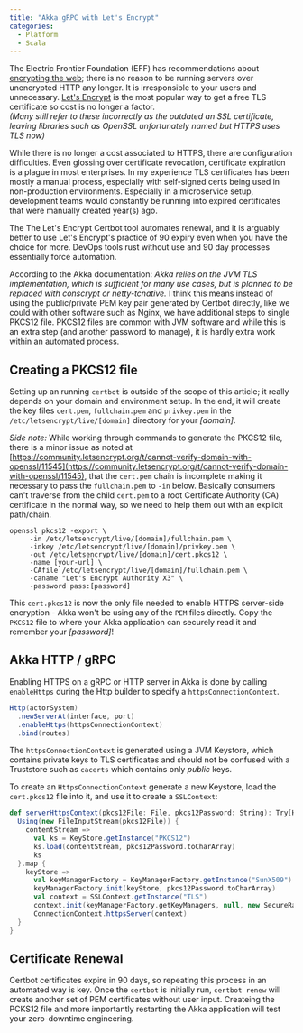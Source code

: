 ```yaml
---
title: "Akka gRPC with Let's Encrypt"
categories:
  - Platform
  - Scala
---
```

The Electric Frontier Foundation (EFF) has recommendations about [encrypting the web](https://www.eff.org/encrypt-the-web); there is no reason to be 
running servers over unencrypted HTTP any longer. It is irresponsible to your users and unnecessary. [Let's Encrypt](https://letsencrypt.org/) is 
the most popular way to get a free TLS certificate so cost is no longer a factor.  
_(Many still refer to these incorrectly as the outdated an SSL certificate, leaving libraries such as OpenSSL unfortunately named but HTTPS uses TLS now)_

While there is no longer a cost associated to HTTPS, there are configuration difficulties. Even glossing over certificate revocation, certificate expiration is a plague in most enterprises.  In my experience TLS certificates has been mostly a manual process, especially with self-signed certs being used in non-production environments. Especially in a microservice setup, development teams would constantly be running into expired certificates that were manually created year(s) ago.

The The Let's Encrypt Certbot tool automates renewal, and it is arguably better to use Let's Encrypt's practice of 90 expiry even when you have the choice for more.  DevOps tools rust without use and 90 day processes essentially force automation.

According to the Akka documentation: _Akka relies on the JVM TLS implementation, which is sufficient for many use cases, but is planned to be replaced with conscrypt or netty-tcnative._  I think this means instead of using the public/private PEM key pair generated by Certbot directly, like we could with other software such as Nginx, we have additional steps to single PKCS12 file.  PKCS12 files are common with JVM software and while this is an extra step (and another password to manage), it is hardly extra work within an automated process.

## Creating a PKCS12 file

Setting up an running `certbot` is outside of the scope of this article; it really depends on your domain and environment setup.  In the end, it will create the key files `cert.pem`, `fullchain.pem` and `privkey.pem` in the `/etc/letsencrypt/live/[domain]` directory for your _[domain]_.

_Side note:_ While working through commands to generate the PKCS12 file, there is a minor issue as noted at [https://community.letsencrypt.org/t/cannot-verify-domain-with-openssl/11545](https://community.letsencrypt.org/t/cannot-verify-domain-with-openssl/11545), that the `cert.pem` chain is incomplete making it necessary to pass the `fullchain.pem` to `-in` below.  Basically consumers can't traverse from the child `cert.pem` to a root Certificate Authority (CA) certificate in the normal way, so we need to help them out with an explicit path/chain.

```
openssl pkcs12 -export \
	 -in /etc/letsencrypt/live/[domain]/fullchain.pem \
	 -inkey /etc/letsencrypt/live/[domain]/privkey.pem \
	 -out /etc/letsencrypt/live/[domain]/cert.pkcs12 \
	 -name [your-url] \
	 -CAfile /etc/letsencrypt/live/[domain]/fullchain.pem \
	 -caname "Let's Encrypt Authority X3" \
	 -password pass:[password]
```

This `cert.pkcs12` is now the only file needed to enable HTTPS server-side encryption - Akka won't be using any of the `PEM` files directly.  Copy the `PKCS12` file to where your Akka application can securely read it and remember your _[password]_!

## Akka HTTP / gRPC

Enabling HTTPS on a gRPC or HTTP server in Akka is done by calling `enableHttps` during the Http builder to specify a `httpsConnectionContext`.

```scala
Http(actorSystem)
  .newServerAt(interface, port)
  .enableHttps(httpsConnectionContext)
  .bind(routes)
```

The `httpsConnectionContext` is generated using a JVM Keystore, which contains private keys to TLS certificates and should not be confused with a Truststore such as `cacerts` which contains only _public_ keys.

To create an `HttpsConnectionContext` generate a new Keystore, load the `cert.pkcs12` file into it, and use it to create a `SSLContext`:

```scala
def serverHttpsContext(pkcs12File: File, pkcs12Password: String): Try[HttpsConnectionContext] = {
  Using(new FileInputStream(pkcs12File)) {
    contentStream =>
      val ks = KeyStore.getInstance("PKCS12")
      ks.load(contentStream, pkcs12Password.toCharArray)
      ks
  }.map {
    keyStore =>
      val keyManagerFactory = KeyManagerFactory.getInstance("SunX509")
      keyManagerFactory.init(keyStore, pkcs12Password.toCharArray)
      val context = SSLContext.getInstance("TLS")
      context.init(keyManagerFactory.getKeyManagers, null, new SecureRandom)
      ConnectionContext.httpsServer(context)
  }
}
```

## Certificate Renewal

Certbot certificates expire in 90 days, so repeating this process in an automated way is key.  Once the `certbot` is initially run, `certbot renew` will create another set of PEM certificates without user input.  Createing the PCKS12 file and more importantly restarting the Akka application will test your zero-downtime engineering.
